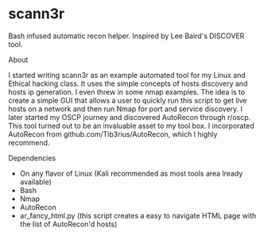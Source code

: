 # scann3r
Bash infused automatic recon helper. Inspired by Lee Baird's DISCOVER tool.

About

I started writing scann3r as an example automated tool for my Linux and Ethical hacking class. It uses the simple concepts of hosts discovery and hosts ip generation. I even threw in some nmap examples. The idea is to create a simple GUI that allows a user to quickly run this script to get live hosts on a network and then run Nmap for port and service discovery. I later started my OSCP journey and discovered AutoRecon through r/oscp. This tool turned out to be an invaluable asset to my tool box. I incorporated AutoRecon from github.com/Tib3rius/AutoRecon, which I highly recommend.

Dependencies
 - On any flavor of Linux (Kali recommended as most tools area lready available)
 - Bash
 - Nmap
 - AutoRecon
 - ar_fancy_html.py (this script creates a easy to navigate HTML page with the list of AutoRecon'd hosts)
